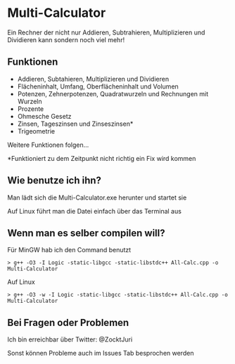 # Multi-Calculator
Ein Rechner der nicht nur Addieren, Subtrahieren, Multiplizieren und Dividieren kann sondern noch viel mehr!

## Funktionen
- Addieren, Subtahieren, Multiplizieren und Dividieren
- Flächeninhalt, Umfang, Oberflächeninhalt und Volumen
- Potenzen, Zehnerpotenzen, Quadratwurzeln und Rechnungen mit Wurzeln
- Prozente
- Ohmesche Gesetz
- Zinsen, Tageszinsen und Zinseszinsen*
- Trigeometrie

Weitere Funktionen folgen...

*Funktioniert zu dem Zeitpunkt nicht richtig ein Fix wird kommen

## Wie benutze ich ihn?
Man lädt sich die Multi-Calculator.exe herunter und startet sie

Auf Linux führt man die Datei einfach über das Terminal aus

## Wenn man es selber compilen will?
Für MinGW hab ich den Command benutzt
```
> g++ -O3 -I Logic -static-libgcc -static-libstdc++ All-Calc.cpp -o Multi-Calculator
```
Auf Linux
```
> g++ -O3 -w -I Logic -static-libgcc -static-libstdc++ All-Calc.cpp -o Multi-Calculator
```
## Bei Fragen oder Problemen
Ich bin erreichbar über Twitter: @ZocktJuri

Sonst können Probleme auch im Issues Tab besprochen werden
